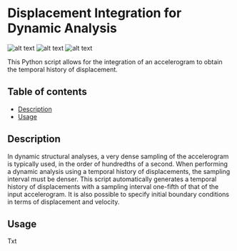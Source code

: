 # Displacement Integration for Dynamic Analysis

![alt text](https://badgen.net/badge/release/v.1.0/green?) ![alt text](https://badgen.net/badge/code/Python/blue?) ![alt text](https://badgen.net/badge/license/GPL-3.0/orange?)

This Python script allows for the integration of an accelerogram to obtain the temporal history of displacement.

## Table of contents
* [Description](#description)
* [Usage](#usage)

  
## Description

In dynamic structural analyses, a very dense sampling of the accelerogram is typically used, in the order of hundredths of a second. When performing a dynamic analysis using a temporal history of displacements, the sampling interval must be denser. This script automatically generates a temporal history of displacements with a sampling interval one-fifth of that of the input accelerogram. It is also possible to specify initial boundary conditions in terms of displacement and velocity.

## Usage

Txt
